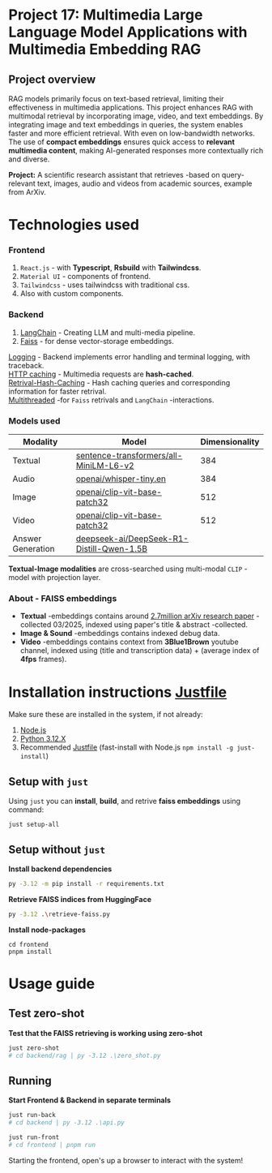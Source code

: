 
# Project 17: Multimedia Large Language Model Applications with Multimedia Embedding RAG

## Project overview
RAG models primarily focus on text-based retrieval, limiting their effectiveness in multimedia applications. This project enhances RAG with multimodal retrieval by incorporating image, video, and text embeddings. By integrating image and text embeddings in queries, the system enables faster and more efficient retrieval. With even on low-bandwidth networks. The use of **compact embeddings** ensures quick access to **relevant multimedia content**, making AI-generated responses more contextually rich and diverse.

**Project:**
A scientific research assistant that retrieves -based on query- relevant text, images, audio and videos from academic
sources, example from ArXiv.

# Technologies used
### Frontend
1. `React.js` - with **Typescript**, **Rsbuild** with **Tailwindcss**.
2. `Material UI` - components of frontend.
3. `Tailwindcss` - uses tailwindcss with traditional css.
3. Also with custom components.

### Backend
1. [LangChain](https://www.langchain.com) - Creating LLM and multi-media pipeline.
2. [Faiss](https://github.com/facebookresearch/faiss) - for dense vector-storage embeddings.

[Logging]() - Backend implements error handling and terminal logging, with traceback. \
[HTTP caching]() - Multimedia requests are **hash-cached**.\
[Retrival-Hash-Caching]() - Hash caching queries and corresponding information for faster retrival.\
[Multithreaded]() -for `Faiss` retrivals and `LangChain` -interactions.

### Models used
| Modality  | Model                            | Dimensionality |
| --------- | ----------------------------------------- | -------------- |
| Textual   | [sentence-transformers/all-MiniLM-L6-v2](https://huggingface.co/sentence-transformers/all-MiniLM-L6-v2)    | 384            |
| Audio     | [openai/whisper-tiny.en](https://huggingface.co/openai/whisper-tiny.en)                   | 384            |
| Image     | [openai/clip-vit-base-patch32](https://huggingface.co/openai/clip-vit-base-patch32)              | 512            |
| Video     | [openai/clip-vit-base-patch32](https://huggingface.co/openai/clip-vit-base-patch32)              | 512            |
| Answer Generation | [deepseek-ai/DeepSeek-R1-Distill-Qwen-1.5B](https://huggingface.co/deepseek-ai/DeepSeek-R1-Distill-Qwen-1.5B) | |

**Textual-Image modalities** are cross-searched using multi-modal `CLIP` -model with projection layer.
### About - FAISS embeddings
 - **Textual** -embeddings contains around [2.7million arXiv research paper](https://www.kaggle.com/datasets/Cornell-University/arxiv) -collected 03/2025, indexed using paper's title & abstract -collected.
 - **Image & Sound** -embeddings contains indexed debug data.
 - **Video** -embeddings contains context from **3Blue1Brown** youtube channel, indexed using (title and transcription data) + (average index of **4fps** frames).


# Installation instructions [Justfile](https://github.com/casey/just)
Make sure these are installed in the system, if not already:
1. [Node.js](https://nodejs.org/en)
2. [Python 3.12.X](https://www.python.org/downloads/)
3. Recommended [Justfile](https://github.com/casey/just) (fast-install with Node.js `npm install -g just-install`)


## Setup with `just`

Using `just` you can **install**, **build**, and retrive **faiss embeddings** using command:
```just
just setup-all
```

## Setup without `just`
**Install backend dependencies**
```bash
py -3.12 -m pip install -r requirements.txt
```
**Retrieve FAISS indices from HuggingFace**
```bash
py -3.12 .\retrieve-faiss.py
```
**Install node-packages**
```
cd frontend
pnpm install
```

# Usage guide
## Test zero-shot
**Test that the FAISS retrieving is working using zero-shot**
```bash
just zero-shot
# cd backend/rag | py -3.12 .\zero_shot.py
```

## Running
**Start Frontend & Backend in separate terminals**
```bash
just run-back
# cd backend | py -3.12 .\api.py
```
```bash
just run-front
# cd frontend | pnpm run
```

Starting the frontend, open's up a browser to interact with the system!

<!-- # Main files of the System
**FAISS** -contains all the handling and searching embeddings of indices:\
`multi_modal_embedder.py`

**LLM** -handles answer generation\
`arxiv_rag_system.py`

**Backend Handler** - Handles queue's request's from **frontend**\
`api_queue.py` -->



